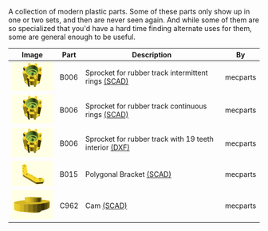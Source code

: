 A collection of modern plastic parts. Some of these parts only show up in one or two sets, and then are never seen again. And while some of them are so specialized that you'd have a hard time finding alternate uses for them, some are general enough to be useful.

Image | Part | Description | By
----- | ---- | ----------- | --
[<img src="images/B006_sprocket.png" width="100">](stl/B006_intermittent_rings.stl) | B006 | Sprocket for rubber track intermittent rings [(SCAD)](scad/B006_sprocket.scad) | mecparts
[<img src="images/B006_sprocket.png" width="100">](stl/B006_continuous_rings.stl) | B006 | Sprocket for rubber track continuous rings [(SCAD)](scad/B006_sprocket.scad) | mecparts
[<img src="images/B006_sprocket.png" width="100">](dxf/B006_19teeth_interior.dxf) | B006 | Sprocket for rubber track with 19 teeth interior [(DXF)](dxf/B006_19teeth_interior.dxf) | mecparts
[<img src="images/B015_Polygonal_Bracket.png" width="100">](stl/B015_Polygonal_Bracket.stl) | B015 | Polygonal Bracket [(SCAD)](scad/B015_Polygonal_Bracket.scad) | mecparts
[<img src="images/C962_cam.png" width="100">](stl/C962_cam.stl) | C962 | Cam [(SCAD)](scad/C962_cam.scad) | mecparts

